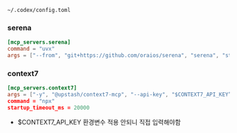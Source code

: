`~/.codex/config.toml`

### serena
```toml
[mcp_servers.serena]
command = "uvx"
args = ["--from", "git+https://github.com/oraios/serena", "serena", "start-mcp-server", "--context", "codex", "--enable-web-dashboard", "false"]
```

### context7
```toml
[mcp_servers.context7]
args = ["-y", "@upstash/context7-mcp", "--api-key", "$CONTEXT7_API_KEY”]
command = "npx"
startup_timeout_ms = 20000
```
- $CONTEXT7_API_KEY 환경변수 적용 안되니 직접 입력해야함